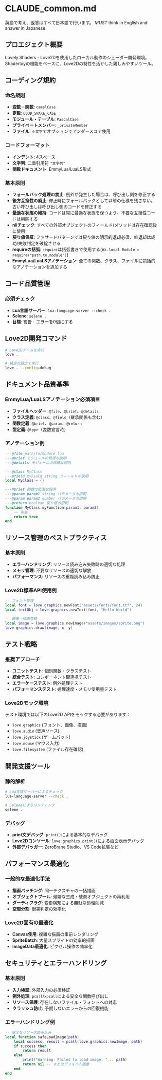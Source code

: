 # CLAUDE_common.md

英語で考え、返答はすべて日本語で行います。
*MUST* think in English and answer in Japanese.

## プロエジェクト概要

Lovely Shaders - Love2Dを使用したローカル動作のシェーダー開発環境。Shadertoyの機能をベースに、Love2Dの特性を活かした親しみやすいツール。

## コーディング規約

### 命名規則
- **変数・関数**: `camelCase`
- **定数**: `LOUD_SNAKE_CASE`
- **モジュール・テーブル**: `PascalCase`
- **プライベートメンバー**: `_privateMember`
- **ファイル**: `小文字`でオプションでアンダースコア使用

### コードフォーマット
- **インデント**: 4スペース
- **文字列**: 二重引用符 `"文字列"`
- **関数ドキュメント**: EmmyLua/LuaLS形式

### 基本原則
- **フォールバック処理の禁止**: 例外が発生した場合は、呼び出し側を修正する
- **後方互換性の廃止**: 修正時にフォールバックとして以前の仕様を残さない。古い呼び出しは呼び出し側のコードを修正する
- **最適な状態の維持**: コードは常に最適な状態を保つよう、不要な互換性コードは削除する
- **nilチェック**: すべての外部オブジェクトのフィールド/メソッドは存在確認後に使用
- **戻り値保証**: ファサードパターンでは戻り値の明示的返却必須、nil返却は成功/失敗判定を破綻させる
- **requireの括弧**: `require`は括弧書きで使用する(ex. `local Module = require("path.to.module")`)
- **EmmyLua/LuaLSアノテーション**: 全ての関数、クラス、ファイルに包括的なアノテーションを追加する

## コード品質管理

### 必須チェック
- **Lua言語サーバー**: `lua-language-server --check .`
- **Selene**: `selene .`
- **目標**: 警告・エラーを0個にする

## Love2D開発コマンド

```bash
# Love2Dゲームを実行
love .

# 特定の設定で実行
love . --config=debug
```

## ドキュメント品質基準

### EmmyLua/LuaLSアノテーション必須項目
- **ファイルヘッダー**: `@file`、`@brief`、`@details`
- **クラス定義**: `@class`、`@field`（継承関係も含む）
- **関数定義**: `@brief`、`@param`、`@return`
- **型定義**: `@type`（変数宣言時）

### アノテーション例
```lua
---@file path/to/module.lua
---@brief モジュールの簡潔な説明
---@details モジュールの詳細な説明

---@class MyClass
---@field myField string フィールドの説明
local MyClass = {}

---@brief 関数の簡潔な説明
---@param param1 string パラメータの説明
---@param param2 number パラメータの説明
---@return boolean 戻り値の説明
function MyClass.myFunction(param1, param2)
    -- 実装
    return true
end
```

## リソース管理のベストプラクティス

### 基本原則
- **エラーハンドリング**: リソース読み込み失敗時の適切な処理
- **メモリ管理**: 不要なリソースの適切な解放
- **パフォーマンス**: リソースの重複読み込み防止

### Love2D標準API使用例
```lua
-- フォント管理
local font = love.graphics.newFont("assets/fonts/font.ttf", 24)
local textObj = love.graphics.newText(font, "Hello World")

-- 画像・描画管理
local image = love.graphics.newImage("assets/images/sprite.png")
love.graphics.draw(image, x, y)
```

## テスト戦略

### 推奨アプローチ
- **ユニットテスト**: 個別関数・クラステスト
- **統合テスト**: コンポーネント間連携テスト
- **エラーケーステスト**: 例外処理テスト
- **パフォーマンステスト**: 処理速度・メモリ使用量テスト

### Love2Dモック環境
テスト環境では以下のLove2D APIをモックする必要があります：
- `love.graphics` (フォント、画像、描画)
- `love.audio` (音声ソース)
- `love.joystick` (ゲームパッド)
- `love.mouse` (マウス入力)
- `love.filesystem` (ファイル存在確認)

## 開発支援ツール

### 静的解析
```bash
# Lua言語サーバーによるチェック
lua-language-server --check .

# Seleneによるリンティング
selene .
```

### デバッグ
- **print文デバッグ**: `print()`による基本的なデバッグ
- **Love2Dコンソール**: `love.graphics.print()`による画面表示デバッグ
- **外部デバッガー**: ZeroBrane Studio、VS Code拡張など

## パフォーマンス最適化

### 一般的な最適化手法
- **描画バッチング**: 同一テクスチャの一括描画
- **オブジェクトプール**: 頻繁な生成・破棄オブジェクトの再利用
- **ダーティフラグ**: 変更検知による無駄な処理削減
- **空間分割**: 衝突判定の効率化

### Love2D固有の最適化
- **Canvas使用**: 複雑な描画の事前レンダリング
- **SpriteBatch**: 大量スプライトの効率的描画
- **ImageData最適化**: ピクセル操作の効率化

## セキュリティとエラーハンドリング

### 基本原則
- **入力検証**: 外部入力の必須検証
- **例外処理**: `pcall`/`xpcall`による安全な関数呼び出し
- **リソース保護**: 存在しないファイル・フォントへの対応
- **クラッシュ防止**: 予期しないエラーからの回復機能

### エラーハンドリング例
```lua
-- 安全なリソース読み込み
local function safeLoadImage(path)
    local success, result = pcall(love.graphics.newImage, path)
    if success then
        return result
    else
        print("Warning: Failed to load image: " .. path)
        return nil -- またはデフォルト画像
    end
end
```
